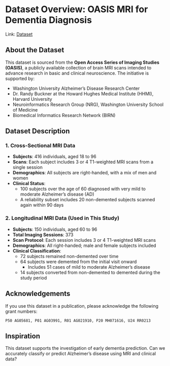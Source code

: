 # Dataset Overview: OASIS MRI for Dementia Diagnosis

Link: [Dataset](https://www.kaggle.com/datasets/jboysen/mri-and-alzheimers/data)

## About the Dataset

This dataset is sourced from the **Open Access Series of Imaging Studies (OASIS)**, a publicly available collection of brain MRI scans intended to advance research in basic and clinical neuroscience. The initiative is supported by:

- Washington University Alzheimer’s Disease Research Center
- Dr. Randy Buckner at the Howard Hughes Medical Institute (HHMI), Harvard University
- Neuroinformatics Research Group (NRG), Washington University School of Medicine
- Biomedical Informatics Research Network (BIRN)

## Dataset Description

### 1. Cross-Sectional MRI Data

- **Subjects**: 416 individuals, aged 18 to 96
- **Scans**: Each subject includes 3 or 4 T1-weighted MRI scans from a single session
- **Demographics**: All subjects are right-handed, with a mix of men and women
- **Clinical Status**:
  - 100 subjects over the age of 60 diagnosed with very mild to moderate Alzheimer’s disease (AD)
  - A reliability subset includes 20 non-demented subjects scanned again within 90 days

### 2. Longitudinal MRI Data (Used in This Study)

- **Subjects**: 150 individuals, aged 60 to 96
- **Total Imaging Sessions**: 373
- **Scan Protocol**: Each session includes 3 or 4 T1-weighted MRI scans
- **Demographics**: All right-handed; male and female subjects included
- **Clinical Classification**:
  - 72 subjects remained non-demented over time
  - 64 subjects were demented from the initial visit onward
    - Includes 51 cases of mild to moderate Alzheimer’s disease
  - 14 subjects converted from non-demented to demented during the study period

## Acknowledgements

If you use this dataset in a publication, please acknowledge the following grant numbers:

```
P50 AG05681, P01 AG03991, R01 AG021910, P20 MH071616, U24 RR0213
```

## Inspiration

This dataset supports the investigation of early dementia prediction. Can we accurately classify or predict Alzheimer’s disease using MRI and clinical data?
